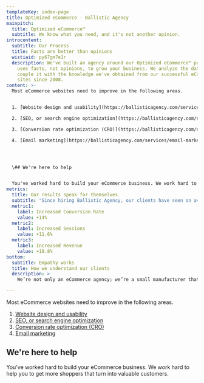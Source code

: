 ```yaml
---
templateKey: index-page
title: Optimized eCommerce - Ballistic Agency
mainpitch:
  title: Optimized eCommerce™
  subtitle: We know what you need, and it's not another opinion.
introcontent:
  subtitle: Our Process
  title: Facts are better than opinions
  wistiaid: py67gm7e1r
  description: We've built an agency around our Optimized eCommerce™ process that
    uses facts, not opinions, to grow your business. We analyze the data and
    couple it with the knowledge we've obtained from our successful eCommerce
    sites since 2008.
content: >-
  Most eCommerce websites need to improve in the following areas.


  1. [Website design and usability](https://ballisticagency.com/services/ecommerce-site-design/)

  2. [SEO, or search engine optimization](https://ballisticagency.com/services/search-engine-optimization/)

  3. [Conversion rate optimization (CRO)](https://ballisticagency.com/services/conversion-rate-optimization/)

  4. [Email marketing](https://ballisticagency.com/services/email-marketing/)




  \## We're here to help


  You've worked hard to build your eCommerce business. We work hard to help you to get more shoppers that turn into valuable customers.
metrics:
  title: Our results speak for themselves
  subtitle: "Since hiring Ballistic Agency, our clients have seen on average:"
  metric1:
    label: Increased Conversion Rate
    value: +14%
  metric2:
    label: Increased Sessions
    value: +11.6%
  metric3:
    label: Increased Revenue
    value: +19.8%
bottom:
  subtitle: Empathy works
  title: How we understand our clients
  description: >
    We’re not only an eCommerce agency; we’re a small manufacturer that sells our products online. Why? Empathy. We wanted to understand our clients, so we started doing what they do. 

---
```

Most eCommerce websites need to improve in the following areas.

1. [Website design and usability](https://ballisticagency.com/services/ecommerce-site-design/)
2. [SEO, or search engine optimization](https://ballisticagency.com/services/search-engine-optimization/)
3. [Conversion rate optimization (CRO)](https://ballisticagency.com/services/conversion-rate-optimization/)
4. [Email marketing](https://ballisticagency.com/services/email-marketing/)

## We're here to help
You've worked hard to build your eCommerce business. We work hard to help you to get more shoppers that turn into valuable customers.
